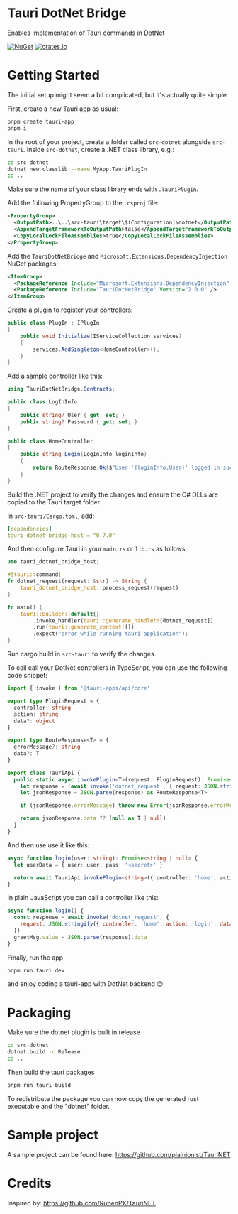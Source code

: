 # Tauri DotNet Bridge

Enables implementation of Tauri commands in DotNet

[![NuGet](https://img.shields.io/nuget/v/TauriDotNetBridge.svg?label=NuGet)](https://www.nuget.org/packages/TauriDotNetBridge/)
[![crates.io](https://img.shields.io/crates/v/tauri-dotnet-bridge-host.svg?label=crates.io)](https://crates.io/crates/tauri-dotnet-bridge-host)

# Getting Started

The initial setup might seem a bit complicated, but it's actually quite simple.

First, create a new Tauri app as usual:

```bash
pnpm create tauri-app
pnpm i
```

In the root of your project, create a folder called `src-dotnet` alongside `src-tauri`.
Inside `src-dotnet`, create a .NET class library, e.g.:

```bash
cd src-dotnet
dotnet new classlib --name MyApp.TauriPlugIn
cd ..
```

Make sure the name of your class library ends with `.TauriPlugIn`.

Add the following PropertyGroup to the `.csproj` file:

```xml
<PropertyGroup>
  <OutputPath>..\..\src-tauri\target\$(Configuration)\dotnet</OutputPath>
  <AppendTargetFrameworkToOutputPath>false</AppendTargetFrameworkToOutputPath>
  <CopyLocalLockFileAssemblies>true</CopyLocalLockFileAssemblies>
</PropertyGroup>
```

Add the `TauriDotNetBridge` and `Microsoft.Extensions.DependencyInjection` NuGet packages:

```xml
<ItemGroup>
  <PackageReference Include="Microsoft.Extensions.DependencyInjection" Version="8.0.1" />
  <PackageReference Include="TauriDotNetBridge" Version="2.0.0" />
</ItemGroup>
```

Create a plugin to register your controllers:

```csharp
public class PlugIn : IPlugIn
{
    public void Initialize(IServiceCollection services)
    {
        services.AddSingleton<HomeController>();
    }
}
```

Add a sample controller like this:

```csharp
using TauriDotNetBridge.Contracts;

public class LogInInfo
{
    public string? User { get; set; }
    public string? Password { get; set; }
}

public class HomeController
{
    public string Login(LogInInfo loginInfo)
    {
        return RouteResponse.Ok($"User '{loginInfo.User}' logged in successfully");
    }
}
```

Build the .NET project to verify the changes and ensure the C# DLLs are copied to the Tauri target folder.

In `src-tauri/Cargo.toml`, add:

```yaml
[dependencies]
tauri-dotnet-bridge-host = "0.7.0"
```

And then configure Tauri in your `main.rs` or `lib.rs` as follows:

```rust
use tauri_dotnet_bridge_host;

#[tauri::command]
fn dotnet_request(request: &str) -> String {
    tauri_dotnet_bridge_host::process_request(request)
}

fn main() {
    tauri::Builder::default()
        .invoke_handler(tauri::generate_handler![dotnet_request])
        .run(tauri::generate_context!())
        .expect("error while running tauri application");
}
```

Run cargo build in `src-tauri` to verify the changes.

To call call your DotNet controllers in TypeScript, you can use the following code snippet:

```typescript
import { invoke } from '@tauri-apps/api/core'

export type PluginRequest = {
  controller: string
  action: string
  data?: object
}

export type RouteResponse<T> = {
  errorMessage?: string
  data?: T
}

export class TauriApi {
  public static async invokePlugin<T>(request: PluginRequest): Promise<T | null> {
    let response = (await invoke('dotnet_request', { request: JSON.stringify(request) })) as string
    let jsonResponse = JSON.parse(response) as RouteResponse<T>

    if (jsonResponse.errorMessage) throw new Error(jsonResponse.errorMessage)

    return jsonResponse.data ?? (null as T | null)
  }
}
```

And then use use it like this:

```typescript
async function login(user: string): Promise<string | null> {
  let userData = { user: user, pass: '<secret>' }

  return await TauriApi.invokePlugin<string>({ controller: 'home', action: 'login', data: userData })
}
```

In plain JavaScript you can call a controller like this:

```javascript
async function login() {
  const response = await invoke('dotnet_request', {
    request: JSON.stringify({ controller: 'home', action: 'login', data: { user: name.value, password: '<secret>' } })
  })
  greetMsg.value = JSON.parse(response).data
}
```

Finally, run the app

```bash
pnpm run tauri dev
```

and enjoy coding a tauri-app with DotNet backend 😊

# Packaging

Make sure the dotnet plugin is built in release

```bash
cd src-dotnet
dotnet build -c Release
cd ..
```

Then build the tauri packages

```bash
pnpm run tauri build
```

To redistribute the package you can now copy the generated rust executable and the "dotnet" folder.

# Sample project

A sample project can be found here: https://github.com/plainionist/TauriNET

# Credits

Inspired by: https://github.com/RubenPX/TauriNET

